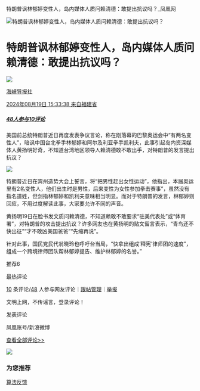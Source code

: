 特朗普讽林郁婷变性人，岛内媒体人质问赖清德：敢提出抗议吗？\_凤凰网

![特朗普讽林郁婷变性人，岛内媒体人质问赖清德：敢提出抗议吗？](//d.ifengimg.com/w121_h75_q90/x0.ifengimg.com/res/2024/E492308042EAA60F018D2A692047FB7B245CA7DB_size31_w640_h424.jpg)

# 特朗普讽林郁婷变性人，岛内媒体人质问赖清德：敢提出抗议吗？

[![](https://x0.ifengimg.com/ucms/2022_21/A2257F5A99B79F31F55DDD3E033208AAF7C3F7CD_size40_w200_h200.png)](https://ishare.ifeng.com/mediaShare/home/1607885/media)

[海峡导报社](https://ishare.ifeng.com/mediaShare/home/1607885/media)

[2024年08月19日 15:33:38 来自福建省](https://ishare.ifeng.com/mediaShare/home/1607885/media)

##### [48人参与](//gentie.ifeng.com/c/comment/8cAyW68n3Aj)[10评论](//gentie.ifeng.com/c/comment/8cAyW68n3Aj)

美国前总统特朗普近日再度发表争议言论，称在刚落幕的巴黎奥运会中“有两名变性人”，暗讽中国台北拳手林郁婷和阿尔及利亚拳手凯利夫，此事引起岛内资深媒体人黄扬明好奇，不知道台湾地区领导人赖清德敢不敢出手，对特朗普的发言提出抗议？

![](https://x0.ifengimg.com/res/2024/E492308042EAA60F018D2A692047FB7B245CA7DB_size31_w640_h424.jpg)

特朗普近日在宾州造势大会上誓言，将“把男性赶出女性运动”，他指出，本届奥运里有2名变性人，他们出生时是男性，后来变性为女性参加拳击赛事”，虽然没有指名道姓，但剑指林郁婷和凯利夫意味相当明显。而对于特朗普的发言，林郁婷则回应，不用过度解读此事，大家要允许不同的声音。

黄扬明19日在脸书发文质问赖清德，不知道赖敢不敢要求“驻美代表处”或“体育署”，对特朗普的攻击提出抗议？许多网友也在黄扬明的贴文留言表示，“青鸟还不快出征”“才不敢凶美国爸爸”“先缩再说”。

针对此事，国民党民代翁晓玲也呼吁台当局，“快拿出组成‘释宪’律师团的速度”，组成一个跨境律师团队帮林郁婷提告、维护林郁婷的名誉。”

推荐6

最热评论

[10](//gentie.ifeng.com/c/comment/8cAyW68n3Aj) 条评论/[48](//gentie.ifeng.com/c/comment/8cAyW68n3Aj) 人参与网友评论｜[跟帖管理](//gentie.ifeng.com/commentManage)｜[举报](//gentie.ifeng.com/superviseReport)

文明上网，不传谣言，登录评论！

发表评论

凤凰账号/新浪微博

[查看全部评论>>](//gentie.ifeng.com/c/comment/8cAyW68n3Aj)

![](http://x0.ifengimg.com/feprod/c/2023_6_5/18_8_26/ad-logo.png)

### 为您推荐

[算法反馈](https://client.ifeng.com/report/artical?docid=8cAyW68n3Aj)